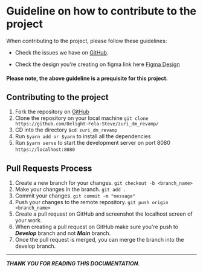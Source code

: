 # Guideline on how to contribute to the project

When contributing to the project, please follow these guidelines:

-   Check the issues we have on [GitHub](https://github.com/zurichat/zc_plugin_dm/issues).

-   Check the design you're creating on figma link here [Figma Design](https://www.figma.com/file/LQAKDdQteJwjrhtFTv7PlV/Zuri.Chat-DM?node-id=13%3A2)

#### Please note, the above guideline is a prequisite for this project.

## Contributing to the project

1.  Fork the repository on [GitHub](https://github.com/Delight-Fela-Steve/zuri_dm_revamp/fork)
2.  Clone the repository on your local machine `git clone https://github.com/Delight-Fela-Steve/zuri_dm_revamp/`
3.  CD into the directory `$cd zuri_dm_revamp`
4.  Run `$yarn add or $yarn` to install all the dependencies
5.  Run `$yarn serve` to start the development server on port 8080 `https://localhost:8080`

## Pull Requests Process

1.  Create a new branch for your changes. `git checkout -b <branch_name>`
2.  Make your changes in the branch. `git add .`
3.  Commit your changes. `git commit -m "message"`
4.  Push your changes to the remote repository. `git push origin <branch_name>`
5.  Create a pull request on GitHub and screenshot the localhost screen of your work.
6.  When creating a pull request on GitHub make sure you're push to **_Develop_** branch and not **_Main_** branch.
7.  Once the pull request is merged, you can merge the branch into the develop branch.

<hr>

**_THANK YOU FOR READING THIS DOCUMENTATION._**
